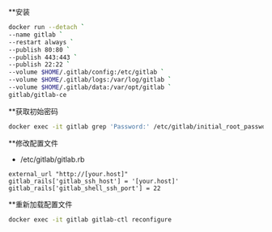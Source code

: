 **安装
```bash
docker run --detach `
--name gitlab `
--restart always `
--publish 80:80 `
--publish 443:443 `
--publish 22:22 `
--volume $HOME/.gitlab/config:/etc/gitlab `
--volume $HOME/.gitlab/logs:/var/log/gitlab `
--volume $HOME/.gitlab/data:/var/opt/gitlab `
gitlab/gitlab-ce
```
**获取初始密码
```bash
docker exec -it gitlab grep 'Password:' /etc/gitlab/initial_root_password
```
**修改配置文件
- /etc/gitlab/gitlab.rb
```.env
external_url "http://[your.host]" 
gitlab_rails['gitlab_ssh_host'] = '[your.host]' 
gitlab_rails['gitlab_shell_ssh_port'] = 22
```
**重新加载配置文件
```bash
docker exec -it gitlab gitlab-ctl reconfigure
```
